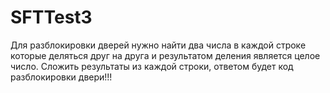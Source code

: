 # SFTTest3
Для разблокировки дверей нужно найти два числа в каждой строке которые деляться друг на друга и результатом деления является целое число. Сложить результаты из каждой строки, ответом будет код разблокировки двери!!!
